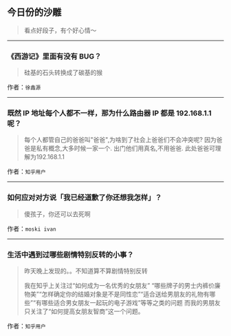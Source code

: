 ## 今日份的沙雕

> 看点好段子，有个好心情～


 
---

### 《西游记》里面有没有 BUG？

> 硅基的石头转换成了碳基的猴


作者：`徐鑫源`

---

### 既然 IP 地址每个人都不一样，那为什么路由器 IP 都是 192.168.1.1 呢？

> 每个人都管自己的爸爸叫"爸爸",为啥到了社会上爸爸们不会冲突呢? 因为爸爸是私有概念,大多时候一家一个. 出门他们用真名,不用爸爸. 此处爸爸可理解为192.168.1.1


作者：`知乎用户`

---

### 如何应对对方说「我已经道歉了你还想我怎样」？

> 傻孩子，你还可以去死啊


作者：`moski ivan`

---

### 生活中遇到过哪些剧情特别反转的小事？

> 昨天晚上发现的。。不知道算不算剧情特别反转
> 
> 我在知乎上关注过“如何成为一名优秀的女朋友” “哪些牌子的男士内裤价廉物美”“怎样确定你的结婚对象是不是同性恋”“适合送给男朋友的礼物有哪些”“有哪些适合男女朋友一起玩的电子游戏”等等之类的问题 而我的男朋友只关注了“如何提高女朋友智商”这一个问题。


作者：`知乎用户`